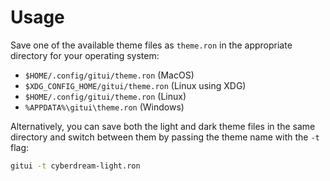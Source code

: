 # Usage

Save one of the available theme files as `theme.ron` in the appropriate directory for your operating system:

-   `$HOME/.config/gitui/theme.ron` (MacOS)
-   `$XDG_CONFIG_HOME/gitui/theme.ron` (Linux using XDG)
-   `$HOME/.config/gitui/theme.ron` (Linux)
-   `%APPDATA%\gitui\theme.ron` (Windows)

Alternatively, you can save both the light and dark theme files in the same directory and switch between them by passing the theme name with the `-t` flag:

```sh
gitui -t cyberdream-light.ron
```
